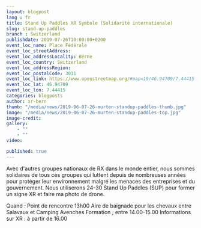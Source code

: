 ```yaml
---
layout: blogpost
lang : fr
title: Stand Up Paddles XR Symbole (Solidarité internationale)
slug: stand-up-paddles
branch : Switzerland
publishdate: 2019-07-26T10:00:00+0200
event_loc_name: Place Fédérale
event_loc_streetAddress: 
event_loc_addressLocality: Berne
event_loc_country: Switzerland
event_loc_addressRegion: 
event_loc_postalCode: 3011
event_loc_link: https://www.openstreetmap.org/#map=19/46.94709/7.44415
event_loc_lat: 46.94709
event_loc_lon: 7.44415
categories: blogposts
author: xr-bern
thumb: "/media/news/2019-06-07-26-murten-standup-paddles-thumb.jpg"
image: "/media/news/2019-06-07-26-murten-standup-paddles-top.jpg"
image-credit:
gallery:
    - ""
    - ""
video: 

published: true
---
```


Avec d'autres groupes nationaux de RX dans le monde entier, nous sommes solidaires de tous ces groupes qui luttent depuis de nombreuses années pour protéger leur environnement malgré les menaces des entreprises et du gouvernement.
Nous utiliserons 24-30 Stand Up Paddles (SUP) pour former un signe XR et faire ma photo de drone.

Quand : Point de rencontre 13h00 Aire de baignade pour les chevaux entre Salavaux et Camping Avenches
Formation ; entre 14.00-15.00
Informations sur XR : à partir de 16.00

